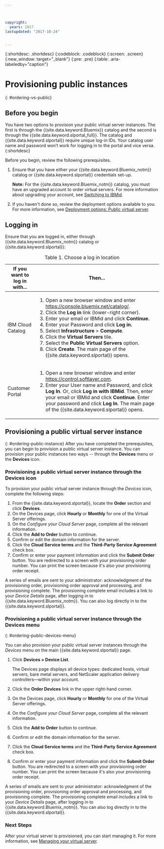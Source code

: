 ```yaml
---



copyright:
  years: 2017
lastupdated: "2017-10-24"


---
```


{:shortdesc: .shortdesc}
{:codeblock: .codeblock}
{:screen: .screen}
{:new_window: target="_blank"}
{:pre: .pre}
{:table: .aria-labeledby="caption"}

# Provisioning public instances
{: #ordering-vs-public}

## Before you begin
You have two options to provision your public virtual server instances. The first is through the {{site.data.keyword.Bluemix}} catalog and the second is through the {{site.data.keyword.slportal_full}}. The catalog and {{site.data.keyword.slportal}} require unique log-in IDs. Your catalog user name and password won’t work for logging in to the portal and vice versa.
{:shortdesc}

Before you begin, review the following prerequisites.

  1. Ensure that you have either your {{site.data.keyword.Bluemix_notm}} catalog or {{site.data.keyword.slportal}} credentials set-up. 
  
     **Note:** For the {{site.data.keyword.Bluemix_notm}} catalog, you must have an upgraded account to order virtual servers. For more information about upgrading your account, see [Switching to IBMid](https://console.ng.bluemix.net/docs/admin/softlayerlink.html).
  
  2. If you haven't done so, review the deployment options available to you. For more information, see [Deployment options: Public virtual server](../vsi/vsi_public.html).

## Logging in 
Ensure that you are logged in, either through {{site.data.keyword.Bluemix_notm}} catalog or {{site.data.keyword.slportal}}: 

  <table>
   <CAPTION>Table 1. Choose a log in location</CAPTION>
   <THEAD>
   <TR>
   <th>If you want to log in with...</th>
   <th>Then...</th>
   </TR>
   </THEAD>
   <TBODY>
   <tr>
   <td>IBM Cloud Catalog</td>
   <td>
   <ol>
   <li>Open a new browser window and enter  <a href="https://console.bluemix.net/catalog/">https://console.bluemix.net/catalog/</a>.</li>
   <li>Click the <b>Log in</b> link (lower-right corner). </li>
   <li>Enter your email or IBMid and click <b>Continue.</b></li>
   <li>Enter your Password and click <b>Log in.</b></li>
   <li>Select <b>Infrastructure</b> > <b>Compute</b>.</li>
   <li>Click the <b>Virtual Servers</b> tile.</li>
   <li>Select the <b>Public Virtual Servers</b> option.</li>
   <li>Click <b>Create</b>. The main page of the {{site.data.keyword.slportal}} opens.</li>
   </ol>
   </td>
   </tr>
   <tr>
   <td>Customer Portal</td>
   <td>
   <ol>
   <li>Open a new browser window and enter <a href="https://control.softlayer.com">https://control.softlayer.com</a>.</li>
   <li>Enter your User name and Password, and click <b>Log In</b>. Or, click <b>Log in with IBMid</b>. Then, enter your email or IBMid and click <b>Continue</b>. Enter your password and click <b>Log In</b>. The main page of the {{site.data.keyword.slportal}} opens.</li>
   </ol>
   </td>
   </tr>
   </TBODY>
   </table>

## Provisioning a public virtual server instance
{: #ordering-public-instance}
After you have completed the prerequisites, you can begin to provision a public virtual server instance. You can provision your public instances two ways -- through the **Devices** menu or the **Devices** icon.

### Provisioning a public virtual server instance through the Devices icon
To provision your public virtual server instance through the *Devices* icon, complete the following steps:

1.  From the {{site.data.keyword.slportal}}, locate the **Order** section and click **Devices**.
2.  On the Devices page, click **Hourly** or **Monthly** for one of the Virtual Server offerings.
3.  On the *Configure your Cloud Server* page, complete all the relevant information.
4.  Click the **Add to Order** button to continue.
5.  Confirm or edit the domain information for the server.
5.  Click the **Cloud Service terms** and the **Third-Party Service Agreement** check box.
6.  Confirm or enter your payment information and click the **Submit Order** button. You are redirected to a screen with your provisioning order number. You can print the screen because it's also your provisioning order receipt.

 A series of emails are sent to your administrator: acknowledgment of the provisioning order, provisioning order approval and processing, and provisioning complete. The provisioning complete email includes a link to your *Device Details* page, after logging in to {{site.data.keyword.Bluemix_notm}}. You can also log directly in to the {{site.data.keyword.slportal}}.

### Provisioning a public virtual server instance through the Devices menu
{: #ordering-public-devices-menu}

You can also provision your public virtual server instances through the *Devices* menu on the main {{site.data.keyword.slportal}} page. 

1. Click **Devices > Device List**.

   The Devices page displays all device types: dedicated hosts, virtual servers, bare metal servers, and NetScaler application delivery controllers—within your account.
2. Click the **Order Devices** link in the upper right-hand corner.
3. On the Devices page, click **Hourly** or **Monthly** for one of the Virtual Server offerings.
4. On the *Configure your Cloud Server* page, complete all the relevant information.
5. Click the **Add to Order** button to continue.
6. Confirm or edit the domain information for the server.
7. Click the **Cloud Service terms** and the **Third-Party Service Agreement** check box.
8. Confirm or enter your payment information and click the **Submit Order** button. You are redirected to a screen with your provisioning order number. You can print the screen because it's also your provisioning order receipt.

A series of emails are sent to your administrator: acknowledgment of the provisioning order, provisioning order approval and processing, and provisioning complete. The provisioning complete email includes a link to your *Device Details* page, after logging in to {{site.data.keyword.Bluemix_notm}}. You can also log directly in to the {{site.data.keyword.slportal}}.

### Next Steps
After your virtual server is provisioned, you can start managing it. For more information, see [Managing your virtual server](../vsi/vsi_managing.html).
